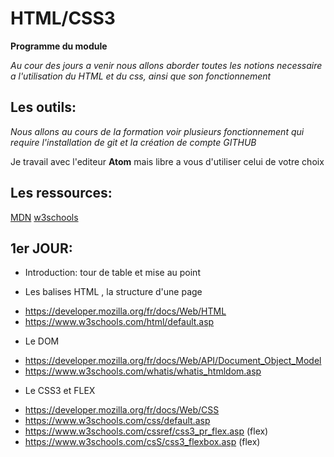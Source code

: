 # HTML/CSS3


**Programme du module**

_Au cour des jours a venir nous allons aborder toutes les notions necessaire a l'utilisation du HTML et du css, ainsi que son fonctionnement_

## Les outils:

_Nous allons au cours de la formation voir plusieurs fonctionnement qui require l'installation de git et la création de compte GITHUB_

Je travail avec l'editeur **Atom** mais libre a vous d'utiliser celui de votre choix

## Les ressources:

[MDN](https://developer.mozilla.org/fr/)
[w3schools](https://w3school.com)


## 1er JOUR:

* Introduction: tour de table et mise au point

* Les balises HTML , la structure d'une page
- https://developer.mozilla.org/fr/docs/Web/HTML
- https://www.w3schools.com/html/default.asp

* Le DOM
- https://developer.mozilla.org/fr/docs/Web/API/Document_Object_Model
- https://www.w3schools.com/whatis/whatis_htmldom.asp

* Le CSS3 et FLEX
- https://developer.mozilla.org/fr/docs/Web/CSS
- https://www.w3schools.com/css/default.asp
- https://www.w3schools.com/cssref/css3_pr_flex.asp (flex)
- https://www.w3schools.com/csS/css3_flexbox.asp (flex)

